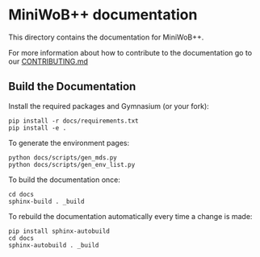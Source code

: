 # MiniWoB++ documentation

This directory contains the documentation for MiniWoB++.

For more information about how to contribute to the documentation go to our [CONTRIBUTING.md](https://github.com/Farama-Foundation/Celshast/blob/main/CONTRIBUTING.md)

## Build the Documentation

Install the required packages and Gymnasium (or your fork):

```
pip install -r docs/requirements.txt
pip install -e .
```

To generate the environment pages:

```
python docs/scripts/gen_mds.py
python docs/scripts/gen_env_list.py
```

To build the documentation once:

```
cd docs
sphinx-build . _build
```

To rebuild the documentation automatically every time a change is made:

```
pip install sphinx-autobuild
cd docs
sphinx-autobuild . _build
```
